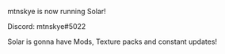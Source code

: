 mtnskye is now running Solar!


Discord: mtnskye#5022


Solar is gonna have Mods, Texture packs and constant updates!

